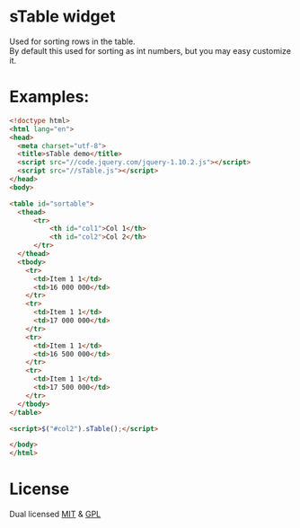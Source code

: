 # sTable widget

Used for sorting rows in the table.   
By default this used for sorting as int numbers, but you may easy customize it.

# Examples:

```html
<!doctype html>
<html lang="en">
<head>
  <meta charset="utf-8">
  <title>sTable demo</title>
  <script src="//code.jquery.com/jquery-1.10.2.js"></script>
  <script src="//sTable.js"></script>
</head>
<body>

<table id="sortable">
  <thead>
      <tr>
          <th id="col1">Col 1</th>
          <th id="col2">Col 2</th>         
      </tr>
  </thead>
  <tbody>
    <tr>
      <td>Item 1 1</td>
      <td>16 000 000</td>
    </tr>
    <tr>
      <td>Item 1 1</td>
      <td>17 000 000</td>
    </tr>
    <tr>
      <td>Item 1 1</td>
      <td>16 500 000</td>
    </tr>
    <tr>
      <td>Item 1 1</td>
      <td>17 500 000</td>
    </tr>
  </tbody>
</table>

<script>$("#col2").sTable();</script>

</body>
</html>
```

# License
Dual licensed [MIT](http://www.opensource.org/licenses/mit-license) & [GPL](http://www.opensource.org/licenses/gpl-license)
